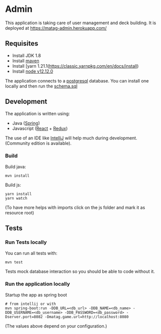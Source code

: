 # Admin

This application is taking care of user management and deck building.
It is deployed at https://matag-admin.herokuapp.com/


## Requisites

 * Install JDK 1.8
 * Install [maven](https://maven.apache.org/download.cgi)
 * Install [yarn 1.21.1(https://classic.yarnpkg.com/en/docs/install)
 * Install [node v12.12.0](https://nodejs.org/en/download/)
 
The application connects to a [postgresql](https://www.postgresql.org/) database.
You can install one locally and then run the [schema.sql](src/main/resource/schema.sql)

## Development

The application is written using:
 * Java ([Spring](https://spring.io/))
  * Javascript ([React](https://reactjs.org/) + [Redux](https://redux.js.org/))

The use of an IDE like [IntelliJ](https://www.jetbrains.com/idea/download/) will help much during development.
(Community edition is available).


### Build

Build java:

    mvn install
    
Build js:

    yarn install
    yarn watch
    
(To have more helps with imports click on the js folder and mark it as resource root)
    

## Tests

### Run Tests locally

You can run all tests with:

    mvn test

Tests mock database interaction so you should be able to code without it.


### Run the application locally

Startup the app as spring boot

    # from intellij or with
    mvn spring-boot:run -DDB_URL=<db_url> -DDB_NAME=<db_name> -DDB_USERNAME=<db_username> -DDB_PASSWORD=<db_password> -Dserver.port=8082 -Dmatag.game.url=http://localhost:8080
    
(The values above depend on your configuration.)
